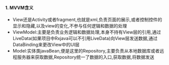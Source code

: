 #### 1. MVVM含义

- View还是Activity或者fragment,也就是xml,负责页面的展示,或者控制控件的显示和隐藏,以及view的变化,不参与任何逻辑和数据的处理
- ViewModel:主要是负责业务逻辑和数据处理,本身不持有View层的引用,通过LiveData(如果项目中Rxjava可以不引用LiveData)向View层发送数据,通过DataBinding来更改View中的UI层
- Model:实体类javaBean,便是这里的Repository,主要负责从本地数据库或者远程服务器来获取数据,Repository统一了数据的入口,获取数据,将数据发送

